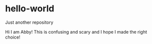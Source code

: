 # hello-world
Just another repository 

Hi I am Abby! This is confusing and scary and I hope I made the right choice!
